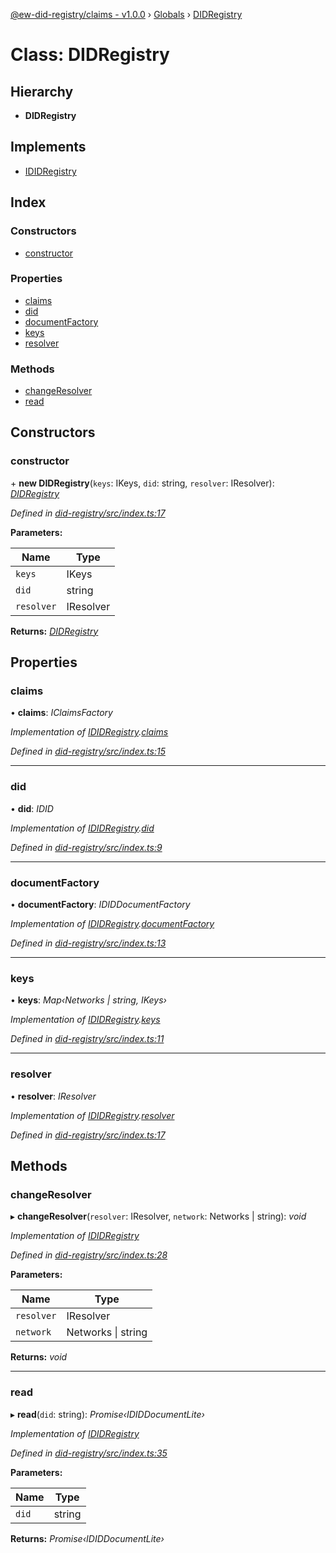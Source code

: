 [@ew-did-registry/claims - v1.0.0](../README.md) › [Globals](../globals.md) › [DIDRegistry](didregistry.md)

# Class: DIDRegistry

## Hierarchy

* **DIDRegistry**

## Implements

* [IDIDRegistry](../interfaces/ididregistry.md)

## Index

### Constructors

* [constructor](didregistry.md#constructor)

### Properties

* [claims](didregistry.md#claims)
* [did](didregistry.md#did)
* [documentFactory](didregistry.md#documentfactory)
* [keys](didregistry.md#keys)
* [resolver](didregistry.md#resolver)

### Methods

* [changeResolver](didregistry.md#changeresolver)
* [read](didregistry.md#read)

## Constructors

###  constructor

\+ **new DIDRegistry**(`keys`: IKeys, `did`: string, `resolver`: IResolver): *[DIDRegistry](didregistry.md)*

*Defined in [did-registry/src/index.ts:17](https://github.com/energywebfoundation/ew-did-registry/blob/5e08895/packages/did-registry/src/index.ts#L17)*

**Parameters:**

Name | Type |
------ | ------ |
`keys` | IKeys |
`did` | string |
`resolver` | IResolver |

**Returns:** *[DIDRegistry](didregistry.md)*

## Properties

###  claims

• **claims**: *IClaimsFactory*

*Implementation of [IDIDRegistry](../interfaces/ididregistry.md).[claims](../interfaces/ididregistry.md#claims)*

*Defined in [did-registry/src/index.ts:15](https://github.com/energywebfoundation/ew-did-registry/blob/5e08895/packages/did-registry/src/index.ts#L15)*

___

###  did

• **did**: *IDID*

*Implementation of [IDIDRegistry](../interfaces/ididregistry.md).[did](../interfaces/ididregistry.md#did)*

*Defined in [did-registry/src/index.ts:9](https://github.com/energywebfoundation/ew-did-registry/blob/5e08895/packages/did-registry/src/index.ts#L9)*

___

###  documentFactory

• **documentFactory**: *IDIDDocumentFactory*

*Implementation of [IDIDRegistry](../interfaces/ididregistry.md).[documentFactory](../interfaces/ididregistry.md#documentfactory)*

*Defined in [did-registry/src/index.ts:13](https://github.com/energywebfoundation/ew-did-registry/blob/5e08895/packages/did-registry/src/index.ts#L13)*

___

###  keys

• **keys**: *Map‹Networks | string, IKeys›*

*Implementation of [IDIDRegistry](../interfaces/ididregistry.md).[keys](../interfaces/ididregistry.md#keys)*

*Defined in [did-registry/src/index.ts:11](https://github.com/energywebfoundation/ew-did-registry/blob/5e08895/packages/did-registry/src/index.ts#L11)*

___

###  resolver

• **resolver**: *IResolver*

*Implementation of [IDIDRegistry](../interfaces/ididregistry.md).[resolver](../interfaces/ididregistry.md#resolver)*

*Defined in [did-registry/src/index.ts:17](https://github.com/energywebfoundation/ew-did-registry/blob/5e08895/packages/did-registry/src/index.ts#L17)*

## Methods

###  changeResolver

▸ **changeResolver**(`resolver`: IResolver, `network`: Networks | string): *void*

*Implementation of [IDIDRegistry](../interfaces/ididregistry.md)*

*Defined in [did-registry/src/index.ts:28](https://github.com/energywebfoundation/ew-did-registry/blob/5e08895/packages/did-registry/src/index.ts#L28)*

**Parameters:**

Name | Type |
------ | ------ |
`resolver` | IResolver |
`network` | Networks &#124; string |

**Returns:** *void*

___

###  read

▸ **read**(`did`: string): *Promise‹IDIDDocumentLite›*

*Implementation of [IDIDRegistry](../interfaces/ididregistry.md)*

*Defined in [did-registry/src/index.ts:35](https://github.com/energywebfoundation/ew-did-registry/blob/5e08895/packages/did-registry/src/index.ts#L35)*

**Parameters:**

Name | Type |
------ | ------ |
`did` | string |

**Returns:** *Promise‹IDIDDocumentLite›*
